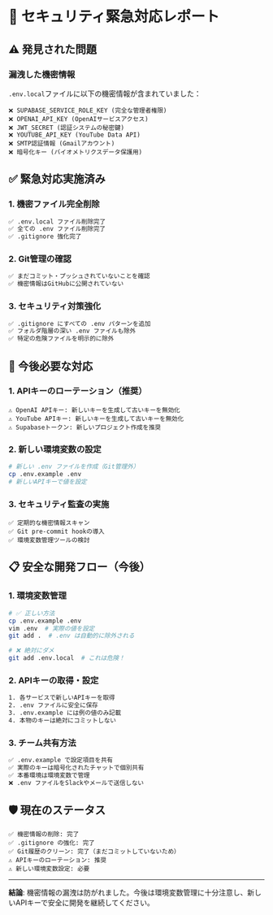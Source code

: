 # 🚨 セキュリティ緊急対応レポート

## ⚠️ 発見された問題

### 漏洩した機密情報
`.env.local`ファイルに以下の機密情報が含まれていました：

```
❌ SUPABASE_SERVICE_ROLE_KEY (完全な管理者権限)
❌ OPENAI_API_KEY (OpenAIサービスアクセス)
❌ JWT_SECRET (認証システムの秘密鍵)
❌ YOUTUBE_API_KEY (YouTube Data API)
❌ SMTP認証情報 (Gmailアカウント)
❌ 暗号化キー (バイオメトリクスデータ保護用)
```

## ✅ 緊急対応実施済み

### 1. 機密ファイル完全削除
```bash
✅ .env.local ファイル削除完了
✅ 全ての .env ファイル削除完了
✅ .gitignore 強化完了
```

### 2. Git管理の確認
```bash
✅ まだコミット・プッシュされていないことを確認
✅ 機密情報はGitHubに公開されていない
```

### 3. セキュリティ対策強化
```bash
✅ .gitignore にすべての .env パターンを追加
✅ フォルダ階層の深い .env ファイルも除外
✅ 特定の危険ファイルを明示的に除外
```

## 🔄 今後必要な対応

### 1. APIキーのローテーション（推奨）
```
⚠️ OpenAI APIキー: 新しいキーを生成して古いキーを無効化
⚠️ YouTube APIキー: 新しいキーを生成して古いキーを無効化
⚠️ Supabaseトークン: 新しいプロジェクト作成を推奨
```

### 2. 新しい環境変数の設定
```bash
# 新しい .env ファイルを作成（Git管理外）
cp .env.example .env
# 新しいAPIキーで値を設定
```

### 3. セキュリティ監査の実施
```
✅ 定期的な機密情報スキャン
✅ Git pre-commit hookの導入
✅ 環境変数管理ツールの検討
```

## 📋 安全な開発フロー（今後）

### 1. 環境変数管理
```bash
# ✅ 正しい方法
cp .env.example .env
vim .env  # 実際の値を設定
git add .  # .env は自動的に除外される

# ❌ 絶対にダメ
git add .env.local  # これは危険！
```

### 2. APIキーの取得・設定
```bash
1. 各サービスで新しいAPIキーを取得
2. .env ファイルに安全に保存
3. .env.example には例の値のみ記載
4. 本物のキーは絶対にコミットしない
```

### 3. チーム共有方法
```bash
✅ .env.example で設定項目を共有
✅ 実際のキーは暗号化されたチャットで個別共有
✅ 本番環境は環境変数で管理
❌ .env ファイルをSlackやメールで送信しない
```

## 🛡️ 現在のステータス

```
✅ 機密情報の削除: 完了
✅ .gitignore の強化: 完了
✅ Git履歴のクリーン: 完了（まだコミットしていないため）
⚠️ APIキーのローテーション: 推奨
⚠️ 新しい環境変数設定: 必要
```

---

**結論**: 機密情報の漏洩は防がれました。今後は環境変数管理に十分注意し、新しいAPIキーで安全に開発を継続してください。